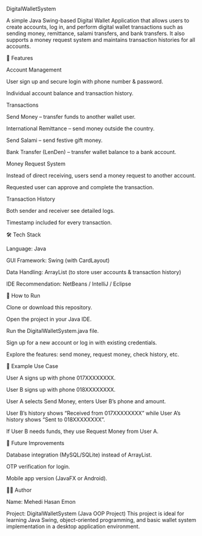 DigitalWalletSystem

A simple Java Swing-based Digital Wallet Application that allows users to create accounts, log in, and perform digital wallet transactions such as sending money, remittance, salami transfers, and bank transfers. It also supports a money request system and maintains transaction histories for all accounts.

🚀 Features

Account Management

User sign up and secure login with phone number & password.

Individual account balance and transaction history.

Transactions

Send Money – transfer funds to another wallet user.

International Remittance – send money outside the country.

Send Salami – send festive gift money.

Bank Transfer (LenDen) – transfer wallet balance to a bank account.

Money Request System

Instead of direct receiving, users send a money request to another account.

Requested user can approve and complete the transaction.

Transaction History

Both sender and receiver see detailed logs.

Timestamp included for every transaction.

🛠️ Tech Stack

Language: Java

GUI Framework: Swing (with CardLayout)

Data Handling: ArrayList (to store user accounts & transaction history)

IDE Recommendation: NetBeans / IntelliJ / Eclipse

📂 How to Run

Clone or download this repository.

Open the project in your Java IDE.

Run the DigitalWalletSystem.java file.

Sign up for a new account or log in with existing credentials.

Explore the features: send money, request money, check history, etc.

📌 Example Use Case

User A signs up with phone 017XXXXXXXX.

User B signs up with phone 018XXXXXXXX.

User A selects Send Money, enters User B’s phone and amount.

User B’s history shows “Received from 017XXXXXXXX” while User A’s history shows “Sent to 018XXXXXXXX”.

If User B needs funds, they use Request Money from User A.

📖 Future Improvements

Database integration (MySQL/SQLite) instead of ArrayList.

OTP verification for login.

Mobile app version (JavaFX or Android).

👨‍💻 Author

Name: Mehedi Hasan Emon

Project: DigitalWalletSystem (Java OOP Project)
This project is ideal for learning Java Swing, object-oriented programming, and basic wallet system implementation in a desktop application environment.
